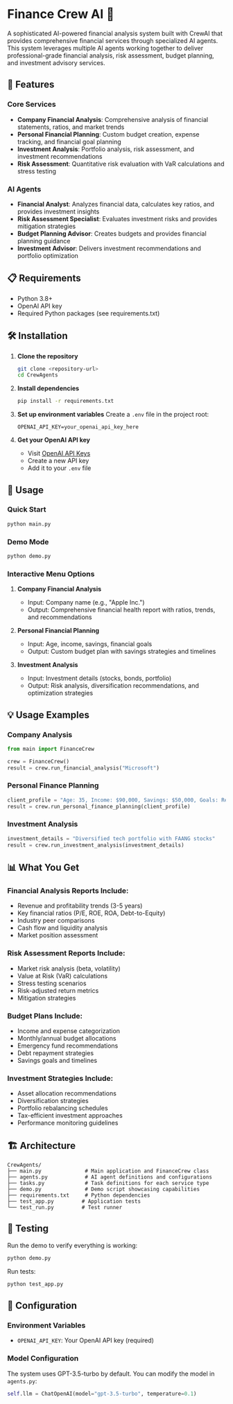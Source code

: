 # Finance Crew AI 🏦

A sophisticated AI-powered financial analysis system built with CrewAI that provides comprehensive financial services through specialized AI agents. This system leverages multiple AI agents working together to deliver professional-grade financial analysis, risk assessment, budget planning, and investment advisory services.

## 🚀 Features

### Core Services
- **Company Financial Analysis**: Comprehensive analysis of financial statements, ratios, and market trends
- **Personal Financial Planning**: Custom budget creation, expense tracking, and financial goal planning
- **Investment Analysis**: Portfolio analysis, risk assessment, and investment recommendations
- **Risk Assessment**: Quantitative risk evaluation with VaR calculations and stress testing

### AI Agents
- **Financial Analyst**: Analyzes financial data, calculates key ratios, and provides investment insights
- **Risk Assessment Specialist**: Evaluates investment risks and provides mitigation strategies
- **Budget Planning Advisor**: Creates budgets and provides financial planning guidance
- **Investment Advisor**: Delivers investment recommendations and portfolio optimization

## 📋 Requirements

- Python 3.8+
- OpenAI API key
- Required Python packages (see requirements.txt)

## 🛠 Installation

1. **Clone the repository**
   ```bash
   git clone <repository-url>
   cd CrewAgents
   ```

2. **Install dependencies**
   ```bash
   pip install -r requirements.txt
   ```

3. **Set up environment variables**
   Create a `.env` file in the project root:
   ```
   OPENAI_API_KEY=your_openai_api_key_here
   ```

4. **Get your OpenAI API key**
   - Visit [OpenAI API Keys](https://platform.openai.com/api-keys)
   - Create a new API key
   - Add it to your `.env` file

## 🚀 Usage

### Quick Start
```bash
python main.py
```

### Demo Mode
```bash
python demo.py
```

### Interactive Menu Options

1. **Company Financial Analysis**
   - Input: Company name (e.g., "Apple Inc.")
   - Output: Comprehensive financial health report with ratios, trends, and recommendations

2. **Personal Financial Planning**
   - Input: Age, income, savings, financial goals
   - Output: Custom budget plan with savings strategies and timelines

3. **Investment Analysis**
   - Input: Investment details (stocks, bonds, portfolio)
   - Output: Risk analysis, diversification recommendations, and optimization strategies

## 💡 Usage Examples

### Company Analysis
```python
from main import FinanceCrew

crew = FinanceCrew()
result = crew.run_financial_analysis("Microsoft")
```

### Personal Finance Planning
```python
client_profile = "Age: 35, Income: $90,000, Savings: $50,000, Goals: Retirement planning"
result = crew.run_personal_finance_planning(client_profile)
```

### Investment Analysis
```python
investment_details = "Diversified tech portfolio with FAANG stocks"
result = crew.run_investment_analysis(investment_details)
```

## 📊 What You Get

### Financial Analysis Reports Include:
- Revenue and profitability trends (3-5 years)
- Key financial ratios (P/E, ROE, ROA, Debt-to-Equity)
- Industry peer comparisons
- Cash flow and liquidity analysis
- Market position assessment

### Risk Assessment Reports Include:
- Market risk analysis (beta, volatility)
- Value at Risk (VaR) calculations
- Stress testing scenarios
- Risk-adjusted return metrics
- Mitigation strategies

### Budget Plans Include:
- Income and expense categorization
- Monthly/annual budget allocations
- Emergency fund recommendations
- Debt repayment strategies
- Savings goals and timelines

### Investment Strategies Include:
- Asset allocation recommendations
- Diversification strategies
- Portfolio rebalancing schedules
- Tax-efficient investment approaches
- Performance monitoring guidelines

## 🏗 Architecture

```
CrewAgents/
├── main.py              # Main application and FinanceCrew class
├── agents.py            # AI agent definitions and configurations
├── tasks.py             # Task definitions for each service type
├── demo.py              # Demo script showcasing capabilities
├── requirements.txt     # Python dependencies
├── test_app.py         # Application tests
└── test_run.py         # Test runner
```

## 🧪 Testing

Run the demo to verify everything is working:
```bash
python demo.py
```

Run tests:
```bash
python test_app.py
```

## 🔧 Configuration

### Environment Variables
- `OPENAI_API_KEY`: Your OpenAI API key (required)

### Model Configuration
The system uses GPT-3.5-turbo by default. You can modify the model in `agents.py`:
```python
self.llm = ChatOpenAI(model="gpt-3.5-turbo", temperature=0.1)
```
